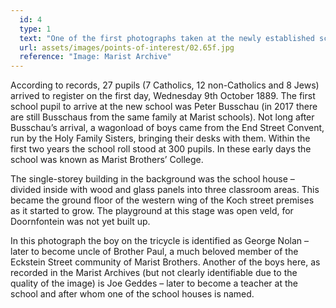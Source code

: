 ```yaml
---
  id: 4
  type: 1
  text: "One of the first photographs taken at the newly established school; boys and Brothers at Koch Street in 1889."
  url: assets/images/points-of-interest/02.65f.jpg
  reference: "Image: Marist Archive"
---
```

According to records, 27 pupils (7 Catholics, 12 non-Catholics and 8 Jews) arrived to register on the first day, Wednesday 9th October 1889. The first school pupil to arrive at the new school was Peter Busschau (in 2017 there are still Busschaus from the same family at Marist schools). Not long after Busschau’s arrival, a wagonload of boys came from the End Street Convent, run by the Holy Family Sisters, bringing their desks with them. Within the first two years the school roll stood at 300 pupils. In these early days the school was known as Marist Brothers’ College. 

The single-storey building in the background was the school house – divided inside with wood and glass panels into three classroom areas. This became the ground floor of the western wing of the Koch street premises as it started to grow. The playground at this stage was open veld, for Doornfontein was not yet built up. 

In this photograph the boy on the tricycle is identified as George Nolan – later to become uncle of Brother Paul, a much beloved member of the Eckstein Street community of Marist Brothers. Another of the boys here, as recorded in the Marist Archives (but not clearly identifiable due to the quality of the image) is Joe Geddes – later to become a teacher at the school and after whom one of the school houses is named. 
      